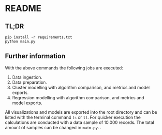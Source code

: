 # README
## TL;DR
`pip install -r requirements.txt`  
`python main.py`

## Further information
With the above commands the following jobs are executed: 
1. Data ingestion.
2. Data preparation.
3. Cluster modelling with algorithm comparison, and metrics and model exports.
4. Regression modelling with algorithm comparison, and metrics and model exports.

All visualizations and models are exported into the root directory and can be listed with the terminal command `ls` or `ll`. 
For quicker execution the calculations are conducted with a data sample of 10.000 records. 
The total amount of samples can be changed in `main.py.`. 
